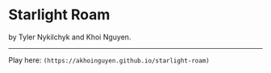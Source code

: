 # Starlight Roam

by Tyler Nykilchyk and Khoi Nguyen.

---

Play here: `(https://akhoinguyen.github.io/starlight-roam)`
